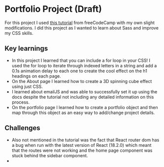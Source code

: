 # Portfolio Project (Draft)

For this project I used [this tutorial](http://www.youtube.com) from freeCodeCamp with my own slight modifications.
I did this project as I wanted to learn about Sass and improve my CSS skills.

## Key learnings

- In this project I learned that you can include a for loop in your CSS! I used the for loop to iterate through indexed letters in a string and add a 0.1s animation delay to each one to create the cool effect on the h1 headings on each page.
- On the About page I learned how to create a 3D spinning cube effect using just CSS.
- I learned about emailJS and was able to successfully set it up using the docs despite the tutorial not including any detailed information on this process.
- On the portfolio page I learned how to create a portfolio object and then map through this object as an easy way to add/change project details.

## Challenges

- Also not mentioned in the tutorial was the fact that React router dom has a bug when run with the latest version of React (18.2.0) which meant that the routes were not working and the home page component was stuck behind the sidebar component.
- 
